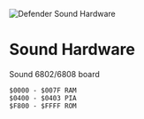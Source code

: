 ![Defender Sound Hardware](Defender.jpg)

# Sound Hardware

Sound 6802/6808 board

```
$0000 - $007F RAM 
$0400 - $0403 PIA 
$F800 - $FFFF ROM
```
